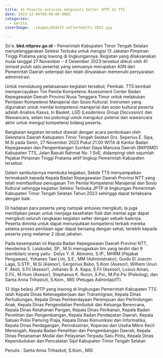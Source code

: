 ```yaml
---
title: 41 Peserta antusias mengikuti Selter JPTP di TTS
date: 2023-12-04T00:00:00.000Z
categories:
  - berita
coverImage: ./images/bkdntt-selterkabtts-2023.jpg

---
```


So'e, **bkd.nttprov.go.id** – Pemerintah Kabupaten Timor Tengah Selatan menyelenggarakan Seleksi Terbuka untuk mengisi 13 Jabatan Pimpinan Tinggi Pratama yang lowong di lingkungannya. Kegiatan yang dilaksanakan mulai tanggal 27 November – 4 Desember 2023 tersebut diikuti oleh 41 (empat puluh satu peserta) yang semuanya merupakan ASN dari Pemerintah Daerah setempat dan telah dinyatakan memenuhi persyaratan administrasi.

Untuk mendukung pelaksanaan kegiatan tersebut, Pemkab. TTS kembali mempercayakan Tim Penilai Kompetensi Assessment Center Badan Kepegawaian Daerah Provinsi Nusa Tenggara Timur untuk melakukan Penilaian Kompetensi Manajerial dan Sosio Kultural. Instrumen yang digunakan untuk menilai kompetensi manajerial dan sosio kultural peserta adalah Analisis Kasus, In Basket, LGD (*Leaderless Group Discussion*) dan Wawancara, selain tes psikologi untuk mengukur potensi dan wawancara akhir untuk menguji kompetensi bidang peserta.

Rangkaian kegiatan tersebut diawali dengan acara pembukaan oleh Sekretaris Daerah Kabupaten Timor Tengah Selatan Drs. Seperius E. Sipa, M.Si pada Senin, 27 November 2023 Pukul 21.00 WITA di Kantor Badan Kepegawaian dan Pengembangan Sumber Daya Manusia Daerah (BKPSMD) Kabupaten TTS, Jalan Basuki Rahmat No. 1 SoE, didampingi oleh sejumlah Pejabat Pimpinan Tinggi Pratama aktif lingkup Pemerintah Kabupaten tersebut.

Dalam sambutannya membuka kegiatan, Sekda TTS menyampaikan terimakasih kepada Kepala Badan Kepegawaian Daerah Provinsi NTT yang telah memfasilitasi penugasan Tim Penilai Kompetensi Manajerial dan Sosio Kultural sehingga kegiatan Seleksi Terbuka JPTP di lingkungan Pemerintah Kabupaten Timor Tengah Selatan Tahun 2023 sehingga dapat terlaksana dengan baik.

Di hadapan para peserta yang nampak antusias mengikuti, Ia juga menitipkan pesan untuk menjaga kesehatan fisik dan mental agar dapat mengikuti seluruh rangkaian kegiatan selter dengan sebaik-baiknya. Peserta diminta untuk dapat menunjukkan kompetensi terbaik mereka selama proses penilaian agar dapat bersaing dengan sehat, terlebih kepada peserta yang melamar 2 (dua) jabatan.

Pada kesempatan ini Kepala Badan Kepegawaian Daerah Provinsi NTT, Henderina S. Laiskodat, SP., M.Si menugaskan tim yang terdiri dari 9 (sembilan) orang yaitu : Delys Y. R. Abineno, S.IP., MHRM (Pejabat Pengawas), Yohanes Tael Lim, S.E., MM (Administrator), Guido El Joacim Laga, S.STP., M.Si (Asesor), Gergorius Babo, S.Kom (Asesor), Wilhem Unun F. Akoli, S.Fil (Asesor), Johanes B. A. Kapa, S.Fil (Asesor), Lusius Aman, S.Fil., M.Hum (Asesor), Stephanus K. Ruron, S.Psi., M.Psi.Psi (Psikolog), dan Santa Anna Trihastuti, S.Kom., MIS (Petugas Adminlap/IT).

13 (tiga belas) JPTP yang lowong di lingkungan Pemerintah Kabupaten TTS ialah Kepala Dinas Ketenagakerjaan dan Transmigrasi, Kepala Dinas Perhubungan, Kepala Dinas Pemberdayaan Perempuan dan Perlindungan Anak, Kepala Dinas Pengendalian Penduduk dan Keluarga Berencana, Kepala Dinas Ketahanan Pangan, Kepala Dinas Perikanan, Kepala Badan Penelitian dan Pengembangan, Kepala Badan Pendapatan Daerah, Kepala Satuan Polisi Pamong Praja, Kepala Dinas Komunikasi dan Informatika, Kepala Dinas Perdagangan, Perindustrian, Koperasi dan Usaha Mikro Kecil Menengah, Kepala Badan Penelitian dan Pengembangan Daerah, Kepala Dinas Penanaman Modal dan Pelayanan Terpadu Satu Pintu, Kepala Dinas Kependudukan dan Pencatatan Sipil Kabupaten Timor Tengah Selatan

Penulis : Santa Anna Trihastuti, S.Kom., MIS
